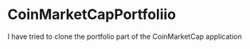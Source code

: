 # CoinMarketCapPortfoliio
I have tried to clone the portfolio part of the CoinMarketCap application
